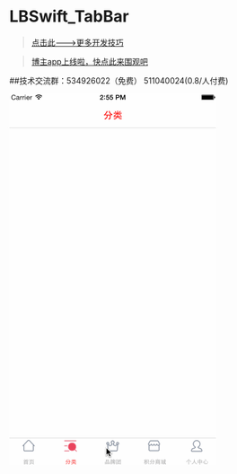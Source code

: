 # LBSwift_TabBar

> [点击此--->更多开发技巧](http://allluckly.cn/) <br>

> [博主app上线啦，快点此来围观吧](https://itunes.apple.com/us/app/it-blog-zi-xueios-kai-fa-jin/id1067787090?l=zh&ls=1&mt=8)<br>

##技术交流群：534926022（免费）   511040024(0.8/人付费)

![(LBSwift_TabBar)](https://github.com/AllLuckly/LBSwift_TabBar/blob/master/123.gif?raw=true)
